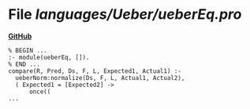 # File _languages/Ueber/ueberEq.pro_
**[GitHub](https://github.com/softlang/yas/blob/master/languages/Ueber/ueberEq.pro)**
```
% BEGIN ...
:- module(ueberEq, []).
% END ...
compare(R, Pred, Ds, F, L, Expected1, Actual1) :-
  ueberNorm:normalize(Ds, F, L, Actual1, Actual2),
  ( Expected1 = [Expected2] ->
      once((
...
```
